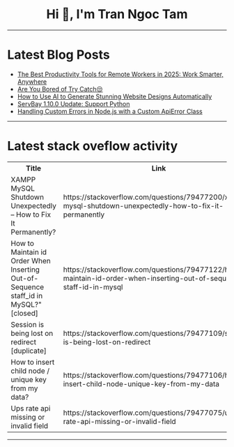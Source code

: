<h1 align="center">Hi 👋, I'm Tran Ngoc Tam</h1>

---

# Latest Blog Posts 
<!-- BLOG-POST-LIST:START -->
- [The Best Productivity Tools for Remote Workers in 2025: Work Smarter, Anywhere](https://dev.to/stan8086/the-best-productivity-tools-for-remote-workers-in-2025-work-smarter-anywhere-4k1h)
- [Are You Bored of Try Catch😒](https://dev.to/nurulislamrimon/are-you-bored-of-try-catch-255p)
- [How to Use AI to Generate Stunning Website Designs Automatically](https://dev.to/raji_moshood_ee3a4c2638f6/how-to-use-ai-to-generate-stunning-website-designs-automatically-1b2e)
- [ServBay 1.10.0 Update: Support Python](https://dev.to/servbay/servbay-1100-update-support-python-31o8)
- [Handling Custom Errors in Node.js with a Custom ApiError Class](https://dev.to/nurulislamrimon/handling-custom-errors-in-nodejs-with-a-custom-apierror-class-a1d)
<!-- BLOG-POST-LIST:END -->

---

# Latest stack oveflow activity
<table>
  <tr><th>Title</th><th>Link</th></tr>
  <!-- STACKOVERFLOW:START --><tr><td>XAMPP MySQL Shutdown Unexpectedly – How to Fix It Permanently?</td><td>https://stackoverflow.com/questions/79477200/xampp-mysql-shutdown-unexpectedly-how-to-fix-it-permanently</td></tr><tr><td>How to Maintain id Order When Inserting Out-of-Sequence staff_id in MySQL?&quot; [closed]</td><td>https://stackoverflow.com/questions/79477122/how-to-maintain-id-order-when-inserting-out-of-sequence-staff-id-in-mysql</td></tr><tr><td>Session is being lost on redirect [duplicate]</td><td>https://stackoverflow.com/questions/79477109/session-is-being-lost-on-redirect</td></tr><tr><td>How to insert child node / unique key from my data?</td><td>https://stackoverflow.com/questions/79477106/how-to-insert-child-node-unique-key-from-my-data</td></tr><tr><td>Ups rate api missing or invalid field</td><td>https://stackoverflow.com/questions/79477075/ups-rate-api-missing-or-invalid-field</td></tr><!-- STACKOVERFLOW:END -->
</table>

---


